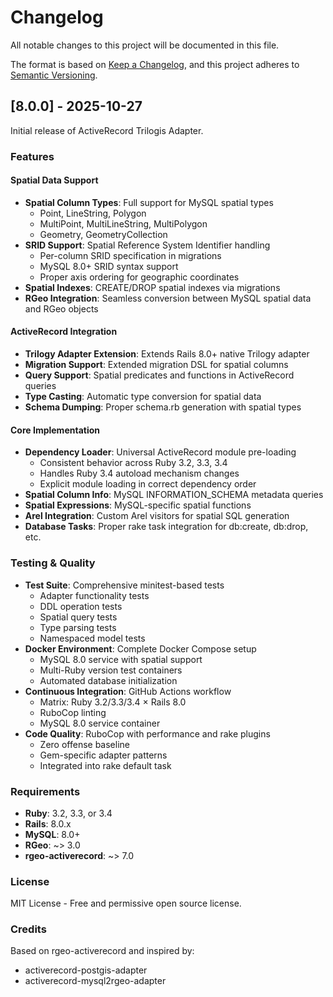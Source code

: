 # Changelog

All notable changes to this project will be documented in this file.

The format is based on [Keep a Changelog](https://keepachangelog.com/en/1.0.0/),
and this project adheres to [Semantic Versioning](https://semver.org/spec/v2.0.0.html).

## [8.0.0] - 2025-10-27

Initial release of ActiveRecord Trilogis Adapter.

### Features

#### Spatial Data Support
- **Spatial Column Types**: Full support for MySQL spatial types
  - Point, LineString, Polygon
  - MultiPoint, MultiLineString, MultiPolygon
  - Geometry, GeometryCollection
- **SRID Support**: Spatial Reference System Identifier handling
  - Per-column SRID specification in migrations
  - MySQL 8.0+ SRID syntax support
  - Proper axis ordering for geographic coordinates
- **Spatial Indexes**: CREATE/DROP spatial indexes via migrations
- **RGeo Integration**: Seamless conversion between MySQL spatial data and RGeo objects

#### ActiveRecord Integration
- **Trilogy Adapter Extension**: Extends Rails 8.0+ native Trilogy adapter
- **Migration Support**: Extended migration DSL for spatial columns
- **Query Support**: Spatial predicates and functions in ActiveRecord queries
- **Type Casting**: Automatic type conversion for spatial data
- **Schema Dumping**: Proper schema.rb generation with spatial types

#### Core Implementation
- **Dependency Loader**: Universal ActiveRecord module pre-loading
  - Consistent behavior across Ruby 3.2, 3.3, 3.4
  - Handles Ruby 3.4 autoload mechanism changes
  - Explicit module loading in correct dependency order
- **Spatial Column Info**: MySQL INFORMATION_SCHEMA metadata queries
- **Spatial Expressions**: MySQL-specific spatial functions
- **Arel Integration**: Custom Arel visitors for spatial SQL generation
- **Database Tasks**: Proper rake task integration for db:create, db:drop, etc.

### Testing & Quality

- **Test Suite**: Comprehensive minitest-based tests
  - Adapter functionality tests
  - DDL operation tests
  - Spatial query tests
  - Type parsing tests
  - Namespaced model tests
- **Docker Environment**: Complete Docker Compose setup
  - MySQL 8.0 service with spatial support
  - Multi-Ruby version test containers
  - Automated database initialization
- **Continuous Integration**: GitHub Actions workflow
  - Matrix: Ruby 3.2/3.3/3.4 × Rails 8.0
  - RuboCop linting
  - MySQL 8.0 service container
- **Code Quality**: RuboCop with performance and rake plugins
  - Zero offense baseline
  - Gem-specific adapter patterns
  - Integrated into rake default task

### Requirements

- **Ruby**: 3.2, 3.3, or 3.4
- **Rails**: 8.0.x
- **MySQL**: 8.0+
- **RGeo**: ~> 3.0
- **rgeo-activerecord**: ~> 7.0

### License

MIT License - Free and permissive open source license.

### Credits

Based on rgeo-activerecord and inspired by:
- activerecord-postgis-adapter
- activerecord-mysql2rgeo-adapter
